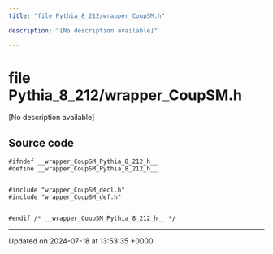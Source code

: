 ```yaml
---
title: "file Pythia_8_212/wrapper_CoupSM.h"

description: "[No description available]"

---
```


# file Pythia_8_212/wrapper_CoupSM.h

[No description available]




## Source code

```
#ifndef __wrapper_CoupSM_Pythia_8_212_h__
#define __wrapper_CoupSM_Pythia_8_212_h__


#include "wrapper_CoupSM_decl.h"
#include "wrapper_CoupSM_def.h"


#endif /* __wrapper_CoupSM_Pythia_8_212_h__ */
```


-------------------------------

Updated on 2024-07-18 at 13:53:35 +0000
